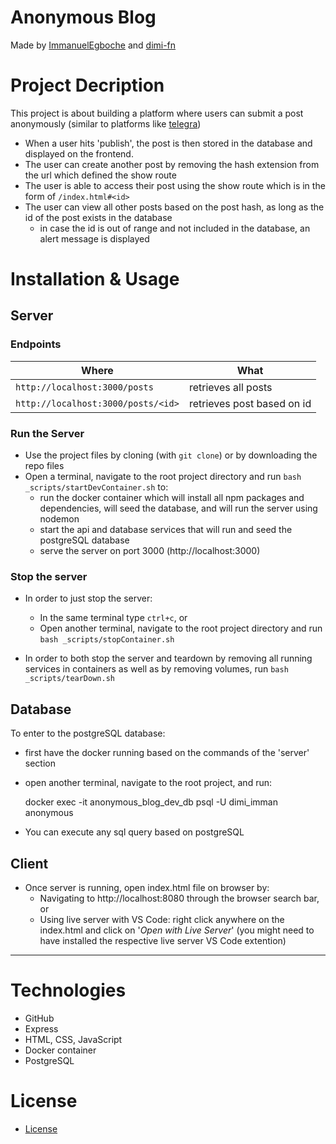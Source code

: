 # Anonymous Blog

Made by [ImmanuelEgboche](https://github.com/ImmanuelEgboche) and [dimi-fn](https://github.com/dimi-fn)

# Project Decription

This project is about building a platform where users can submit a post anonymously (similar to platforms like [telegra](https://telegra.ph/))
* When a user hits 'publish', the post is then stored in the database and displayed on the frontend. 
* The user can create another post by removing the hash extension from the url which defined the show route
* The user is able to access their post using the show route which is in the form of `/index.html#<id>`
* The user can view all other posts based on the post hash, as long as the id of the post exists in the database
    * in case the id is out of range and not included in the database, an alert message is displayed

# Installation & Usage

## Server

### Endpoints

| **Where** | **What** |
|---------------|---------------|
| `http://localhost:3000/posts` | retrieves all posts|
| `http://localhost:3000/posts/<id>`| retrieves post based on id| 

### Run the Server
* Use the project files by cloning (with `git clone`) or by downloading the repo files
* Open a terminal, navigate to the root project directory and run `bash _scripts/startDevContainer.sh` to:
    * run the docker container which will install all npm packages and dependencies, will seed the database, and will run the server using nodemon
    * start the api and database services that will run and seed the postgreSQL database
    * serve the server on port 3000 (http://localhost:3000)

### Stop the server

* In order to just stop the server:
    * In the same terminal type `ctrl+c`, or
    * Open another terminal, navigate to the root project directory and run `bash _scripts/stopContainer.sh`

* In order to both stop the server and teardown by removing all running services in containers as well as by removing volumes, run `bash _scripts/tearDown.sh`

## Database

To enter to the postgreSQL database:
* first have the docker running based on the commands of the 'server' section
* open another terminal, navigate to the root project, and run:
    
    docker exec -it anonymous_blog_dev_db psql -U dimi_imman anonymous

* You can execute any sql query based on postgreSQL    

## Client

* Once server is running, open index.html file on browser by:
    * Navigating to http://localhost:8080 through the browser search bar, or
    * Using live server with VS Code: right click anywhere on the index.html and click on '*Open with Live Server*' (you might need to have installed the respective live server VS Code extention)    

---------------

# Technologies

* GitHub
* Express
* HTML, CSS, JavaScript
* Docker container
* PostgreSQL

# License

* [License](https://github.com/dimi-fn/anonymous-blog/blob/main/LICENSE)
